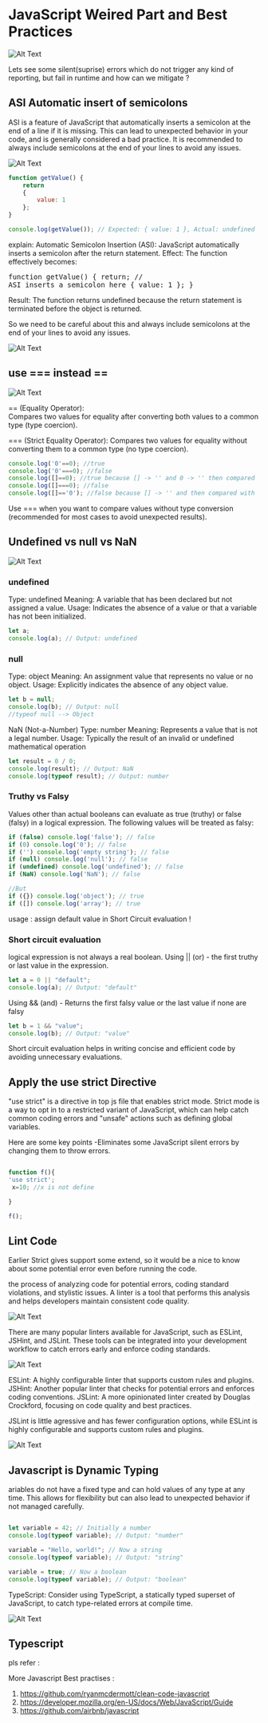 # JavaScript Weired Part and Best Practices #

![Alt Text](asset/err.gif)

Lets see some silent(suprise) errors which  do not trigger any kind of reporting, but fail in runtime and how can we mitigate ?

## ASI Automatic insert of semicolons ##

ASI is a feature of JavaScript that automatically inserts a semicolon at the end of a line if it is missing. This can lead to unexpected behavior in your code, and is generally considered a bad practice. 
It is recommended to always include semicolons at the end of your lines to avoid any issues.

![Alt Text](asset/semi.webp)

``` javascript repl+
function getValue() {
    return
    {
        value: 1
    };
}

console.log(getValue()); // Expected: { value: 1 }, Actual: undefined
```

explain:
Automatic Semicolon Insertion (ASI): JavaScript automatically inserts a semicolon after the return statement.
Effect: The function effectively becomes:<pre>function getValue() { return; // ASI inserts a semicolon here { value: 1 }; } </pre>
Result: The function returns undefined because the return statement is terminated before the object is returned.

So we need to be careful about this and always include semicolons at the end of your lines to avoid any issues.

![Alt Text](asset/semicolon.jpg)

## use === instead == ##

![Alt Text](asset/equal.png)

== (Equality Operator):  
Compares two values for equality after converting both values to a common type (type coercion).

=== (Strict Equality Operator):
Compares two values for equality without converting them to a common type (no type coercion).

``` javascript repl+
console.log('0'==0); //true
console.log('0'===0); //false
console.log([]==0); //true because [] -> '' and 0 -> '' then compared
console.log([]===0); //false
console.log([]=='0'); //false because [] -> '' and then compared with '0'

```

Use === when you want to compare values without type conversion (recommended for most cases to avoid unexpected results).


## Undefined vs null vs NaN  ##

![Alt Text](asset/NaN.png)

### undefined ###
Type: undefined
Meaning: A variable that has been declared but not assigned a value.
Usage: Indicates the absence of a value or that a variable has not been initialized.

``` javascript repl+
let a;
console.log(a); // Output: undefined

```

### null ###
Type: object
Meaning: An assignment value that represents no value or no object.
Usage: Explicitly indicates the absence of any object value.

``` javascript repl+
let b = null;
console.log(b); // Output: null
//typeof null --> Object 
```


NaN (Not-a-Number)
Type: number
Meaning: Represents a value that is not a legal number.
Usage: Typically the result of an invalid or undefined mathematical operation

``` javascript repl+
let result = 0 / 0;
console.log(result); // Output: NaN
console.log(typeof result); // Output: number
```

### Truthy vs Falsy ###

Values other than actual booleans can evaluate as true (truthy) or false (falsy) in a logical expression. The following values will be treated as falsy:


``` javascript repl+
if (false) console.log('false'); // false
if (0) console.log('0'); // false
if ('') console.log('empty string'); // false
if (null) console.log('null'); // false
if (undefined) console.log('undefined'); // false
if (NaN) console.log('NaN'); // false

//But 
if ({}) console.log('object'); // true
if ([]) console.log('array'); // true

```
usage : assign default value in Short Circuit evaluation ! 


### Short circuit evaluation ###

logical expression is not always a real boolean. 
Using || (or) - the first truthy or last value in the expression.
``` javascript repl+
let a = 0 || "default";
console.log(a); // Output: "default"
```
Using && (and) - Returns the first falsy value or the last value if none are falsy
``` javascript repl+
let b = 1 && "value";
console.log(b); // Output: "value"
```

Short circuit evaluation helps in writing concise and efficient code by avoiding unnecessary evaluations.


## Apply the use strict Directive ##

"use strict" is a directive in top js file that enables strict mode. Strict mode is a way to opt in to a restricted variant of JavaScript, 
which can help catch common coding errors and "unsafe" actions such as defining global variables. 

Here are some key points
-Eliminates some JavaScript silent errors by changing them to throw errors. 


``` javascript repl+

function f(){
'use strict';
 x=10; //x is not define 

}

f();


```

## Lint Code  ##

Earlier Strict gives support some extend, so it would be a nice to know about some potential error even before running the code. 

the process of analyzing code for potential errors, coding standard violations, and stylistic issues. A linter is a tool that performs this analysis and helps developers maintain consistent code quality.

![Alt Text](asset/lint.webp)


There are many popular linters available for JavaScript, such as ESLint, JSHint, and JSLint. These tools can be integrated into your development workflow to catch errors early and enforce coding standards.

![Alt Text](asset/eslint-sh.jpg)

ESLint: A highly configurable linter that supports custom rules and plugins.
JSHint: Another popular linter that checks for potential errors and enforces coding conventions.
JSLint: A more opinionated linter created by Douglas Crockford, focusing on code quality and best practices.

JSLint is little agressive  and has fewer configuration options, while ESLint is highly configurable and supports custom rules and plugins. 

![Alt Text](asset/jslint.jpg)

## Javascript is Dynamic Typing  ##

ariables do not have a fixed type and can hold values of any type at any time. 
This allows for flexibility but can also lead to unexpected behavior if not managed carefully.

``` javascript repl+

let variable = 42; // Initially a number
console.log(typeof variable); // Output: "number"

variable = "Hello, world!"; // Now a string
console.log(typeof variable); // Output: "string"

variable = true; // Now a boolean
console.log(typeof variable); // Output: "boolean"

```

TypeScript: Consider using TypeScript, a statically typed superset of JavaScript, to catch type-related errors at compile time.

![Alt Text](asset/typing.png)

## Typescript ##

pls refer : 


More Javascript Best practises : 
1. https://github.com/ryanmcdermott/clean-code-javascript
2. https://developer.mozilla.org/en-US/docs/Web/JavaScript/Guide
3. https://github.com/airbnb/javascript
